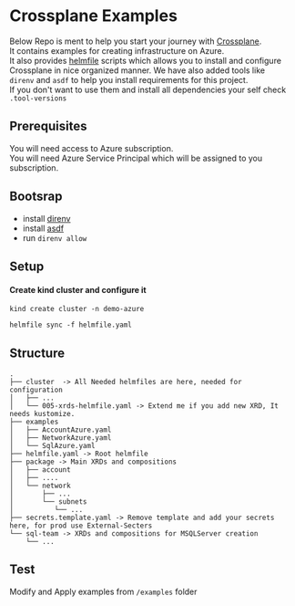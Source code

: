 # Crossplane Examples

Below Repo is ment to help you start your journey with [Crossplane](https://www.crossplane.io/).<br>
It contains examples for creating infrastructure on Azure. <br>
It also provides [helmfile](https://helmfile.readthedocs.io/en/latest/) scripts which allows you to install and configure <br>
Crossplane in nice organized manner. We have also added tools like <br>
`direnv` and `asdf` to help you install requirements for this project. <br>
If you don't want to use them and install all dependencies your self check `.tool-versions`


## Prerequisites

You will need access to Azure subscription. <br>
You will need Azure Service Principal which will be assigned to you subscription.

## Bootsrap

* install [direnv](https://direnv.net/)
* install [asdf](https://asdf-vm.com/)
* run `direnv allow`

## Setup

#### Create kind cluster and configure it
`kind create cluster -n demo-azure`

`helmfile sync -f helmfile.yaml`

## Structure

```
.
├── cluster  -> All Needed helmfiles are here, needed for configuration
│   ├── ...
│   └── 005-xrds-helmfile.yaml -> Extend me if you add new XRD, It needs kustomize.
├── examples
│   ├── AccountAzure.yaml
│   ├── NetworkAzure.yaml
│   └── SqlAzure.yaml
├── helmfile.yaml -> Root helmfile
├── package -> Main XRDs and compositions
│   ├── account
│   ├── ....
│   └── network
│       ├── ...
│       └── subnets
│          └── ...
├── secrets.template.yaml -> Remove template and add your secrets here, for prod use External-Secters
└── sql-team -> XRDs and compositions for MSQLServer creation
    └── ...
```


## Test

Modify and  Apply examples from `/examples` folder


